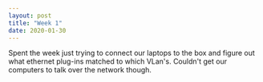 ```yaml
---
layout: post
title: "Week 1"
date: 2020-01-30
---
```


Spent the week just trying to connect our laptops to the box and figure out what ethernet plug-ins matched to which VLan's. Couldn't get our computers to talk over the network though.